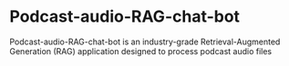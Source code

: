 # Podcast-audio-RAG-chat-bot
Podcast-audio-RAG-chat-bot is an industry-grade Retrieval-Augmented Generation (RAG) application designed to process podcast audio files
